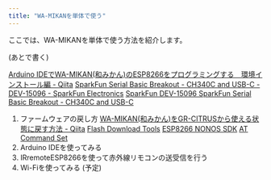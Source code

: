 ```yaml
---
title: "WA-MIKANを単体で使う"
---
```


ここでは、WA-MIKANを単体で使う方法を紹介します。

(あとで書く)

[Arduino IDEでWA-MIKAN(和みかん)のESP8266をプログラミングする　環境インストール編 - Qiita](https://qiita.com/tarosay/items/28ba9e0208f41cec492d)
[SparkFun Serial Basic Breakout - CH340C and USB-C - DEV-15096 - SparkFun Electronics](https://www.sparkfun.com/products/15096)
[SparkFun DEV-15096 SparkFun Serial Basic Breakout - CH340C and USB-C](https://www.sengoku.co.jp/mod/sgk_cart/detail.php?code=EEHD-5EFU)

1. ファームウェアの戻し方
   [WA-MIKAN(和みかん)をGR-CITRUSから使える状態に戻す方法 - Qiita](https://qiita.com/tarosay/items/618104528d4e5026fa8f)
   [Flash Download Tools](https://www.espressif.com/en/support/download/other-tools?keys=&field_type_tid%5B%5D=14)
   [ESP8266 NONOS SDK](https://github.com/espressif/ESP8266_NONOS_SDK/releases)
   [AT Command Set](https://docs.espressif.com/projects/esp-at/en/release-v2.2.0.0_esp8266/AT_Command_Set/index.html)
2. Arduino IDEを使ってみる
3. IRremoteESP8266を使って赤外線リモコンの送受信を行う
4. Wi-Fiを使ってみる (予定)
